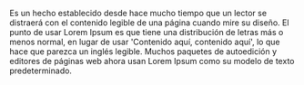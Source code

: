 Es un hecho establecido desde hace mucho tiempo que un lector se distraerá con el
contenido legible de una página cuando mire su diseño. El punto de usar Lorem Ipsum es que
tiene una distribución de letras más o menos normal, en lugar de usar 'Contenido aquí,
contenido aquí', lo que hace que parezca un inglés legible. Muchos paquetes de autoedición
y editores de páginas web ahora usan Lorem Ipsum como su modelo de texto predeterminado.
